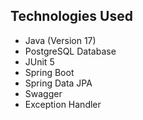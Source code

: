 ## Technologies Used
- Java (Version 17)
- PostgreSQL Database
- JUnit 5
- Spring Boot
- Spring Data JPA
- Swagger
- Exception Handler
